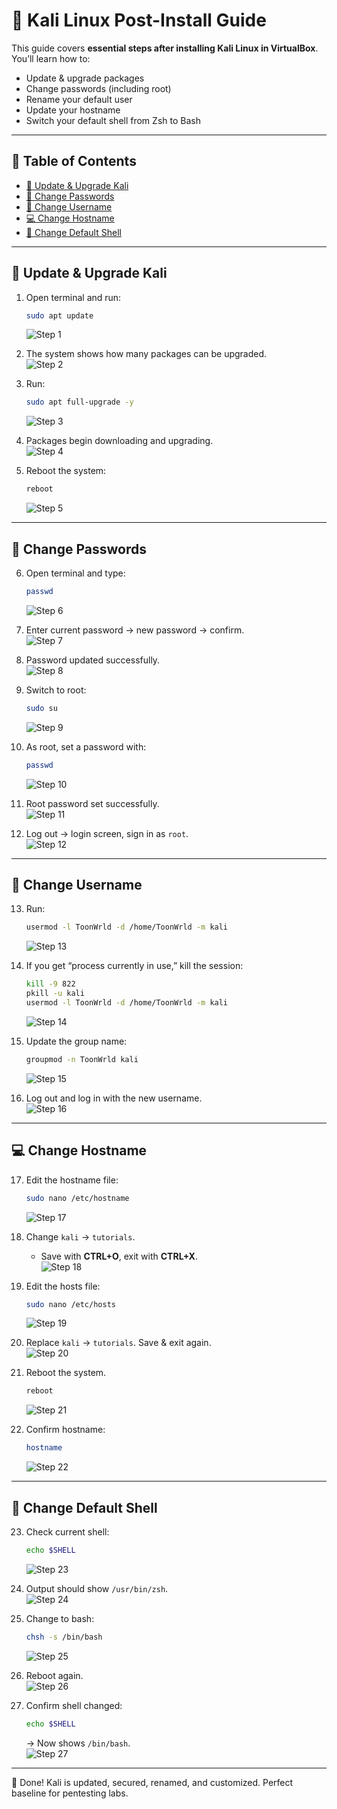 # 🐉 Kali Linux Post-Install Guide

This guide covers **essential steps after installing Kali Linux in VirtualBox**.  
You’ll learn how to:  

- Update & upgrade packages  
- Change passwords (including root)  
- Rename your default user  
- Update your hostname  
- Switch your default shell from Zsh to Bash  

---

## 📜 Table of Contents

- [🔄 Update & Upgrade Kali](#-update--upgrade-kali)  
- [🔑 Change Passwords](#-change-passwords)  
- [👤 Change Username](#-change-username)  
- [💻 Change Hostname](#-change-hostname)  
- [🐚 Change Default Shell](#-change-default-shell)  

---

## 🔄 Update & Upgrade Kali

1. Open terminal and run:  
   ```bash
   sudo apt update
   ```  
   ![Step 1](images/Post-Install/001.png)

2. The system shows how many packages can be upgraded.  
   ![Step 2](images/Post-Install/002.png)

3. Run:  
   ```bash
   sudo apt full-upgrade -y
   ```  
   ![Step 3](images/Post-Install/003.png)

4. Packages begin downloading and upgrading.  
   ![Step 4](images/Post-Install/004.png)

5. Reboot the system:  
   ```bash
   reboot
   ```  
   ![Step 5](images/Post-Install/005.png)

---

## 🔑 Change Passwords

6. Open terminal and type:  
   ```bash
   passwd
   ```  
   ![Step 6](images/Post-Install/006.png)

7. Enter current password → new password → confirm.  
   ![Step 7](images/Post-Install/007.png)

8. Password updated successfully.  
   ![Step 8](images/Post-Install/008.png)

9. Switch to root:  
   ```bash
   sudo su
   ```  
   ![Step 9](images/Post-Install/009.png)

10. As root, set a password with:  
    ```bash
    passwd
    ```  
    ![Step 10](images/Post-Install/010.png)

11. Root password set successfully.  
    ![Step 11](images/Post-Install/011.png)

12. Log out → login screen, sign in as `root`.  
    ![Step 12](images/Post-Install/012.png)

---

## 👤 Change Username

13. Run:  
    ```bash
    usermod -l ToonWrld -d /home/ToonWrld -m kali
    ```  
    ![Step 13](images/Post-Install/013.png)

14. If you get “process currently in use,” kill the session:  
    ```bash
    kill -9 822  
    pkill -u kali  
    usermod -l ToonWrld -d /home/ToonWrld -m kali
    ```  
    ![Step 14](images/Post-Install/014.png)

15. Update the group name:  
    ```bash
    groupmod -n ToonWrld kali
    ```  
    ![Step 15](images/Post-Install/015.png)

16. Log out and log in with the new username.  
    ![Step 16](images/Post-Install/016.png)

---

## 💻 Change Hostname

17. Edit the hostname file:  
    ```bash
    sudo nano /etc/hostname
    ```  
    ![Step 17](images/Post-Install/017.png)

18. Change `kali` → `tutorials`.  
    - Save with **CTRL+O**, exit with **CTRL+X**.  
    ![Step 18](images/Post-Install/018.png)

19. Edit the hosts file:  
    ```bash
    sudo nano /etc/hosts
    ```  
    ![Step 19](images/Post-Install/019.png)

20. Replace `kali` → `tutorials`. Save & exit again.  
    ![Step 20](images/Post-Install/020.png)

21. Reboot the system.  
    ```bash
    reboot
    ```  
    ![Step 21](images/Post-Install/021.png)

22. Confirm hostname:  
    ```bash
    hostname
    ```  
    ![Step 22](images/Post-Install/022.png)

---

## 🐚 Change Default Shell

23. Check current shell:  
    ```bash
    echo $SHELL
    ```  
    ![Step 23](images/Post-Install/023.png)

24. Output should show `/usr/bin/zsh`.  
    ![Step 24](images/Post-Install/024.png)

25. Change to bash:  
    ```bash
    chsh -s /bin/bash
    ```  
    ![Step 25](images/Post-Install/025.png)

26. Reboot again.  
    ![Step 26](images/Post-Install/026.png)

27. Confirm shell changed:  
    ```bash
    echo $SHELL
    ```  
    → Now shows `/bin/bash`.  
    ![Step 27](images/Post-Install/027.png)

---

🎉 Done! Kali is updated, secured, renamed, and customized. Perfect baseline for pentesting labs.
